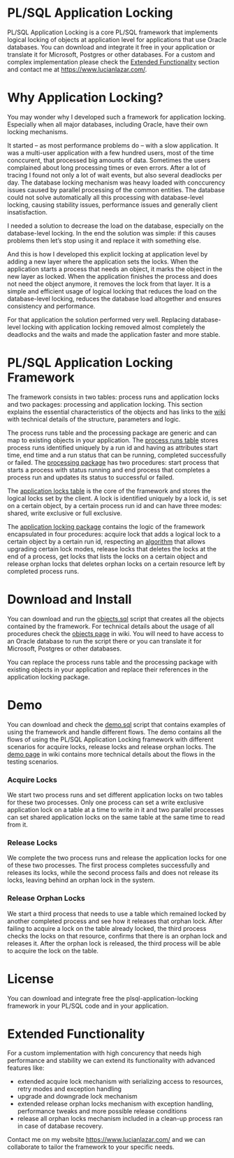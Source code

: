 # PL/SQL Application Locking

PL/SQL Application Locking is a core PL/SQL framework that implements logical locking of objects at application level for applications that use Oracle databases. You can download and integrate it free in your application or translate it for Microsoft, Postgres or other databases. For a custom and complex implementation please check the <a href="https://github.com/lucienlazar/plsql-application-locking#nextended-functionality">Extended Functionality</a> section and contact me at https://www.lucianlazar.com/.

# Why Application Locking?

You may wonder why I developed such a framework for application locking. Especially when all major databases, including Oracle, have their own locking mechanisms.

It started – as most performance problems do – with a slow application. It was a multi-user application with a few hundred users, most of the time conccurent, that processed big amounts of data. Sometimes the users complained about long processing times or even errors. After a lot of tracing I found not only a lot of wait events, but also several deadlocks per day. The database locking mechanism was heavy loaded with conccurency issues caused by parallel processing of the common entities. The database could not solve automatically all this processing with database-level locking, causing stability issues, performance issues and generally client insatisfaction.

I needed a solution to decrease the load on the database, especially on the database-level locking. In the end the solution was simple: if this causes problems then let’s stop using it and replace it with something else.

And this is how I developed this explicit locking at application level by adding a new layer where the application sets the locks. When the application starts a process that needs an object, it marks the object in the new layer as locked. When the application finishes the process and does not need the object anymore, it removes the lock from that layer. It is a simple and efficient usage of logical locking that reduces the load on the database-level locking, reduces the database load altogether and ensures consistency and performance.

For that application the solution performed very well. Replacing database-level locking with application locking removed almost completely the deadlocks and the waits and made the application faster and more stable.

# PL/SQL Application Locking Framework

The framework consists in two tables: process runs and application locks and two packages: processing and application locking. This section explains the essential characteristics of the objects and has links to the <a href="https://github.com/lucienlazar/plsql-application-locking/wiki">wiki</a> with technical details of the structure, parameters and logic.

The process runs table and the processing package are generic and can map to existing objects in your application. The <a href="https://github.com/lucienlazar/plsql-application-locking/wiki/Process-Runs-Table">process runs table</a> stores process runs identified uniquely by a run id and having as attributes start time, end time and a run status that can be running, completed successfully or failed. The <a href="https://github.com/lucienlazar/plsql-application-locking/wiki/Processing-Package">processing package</a> has two procedures: start process that starts a process with status running and end process that completes a process run and updates its status to successful or failed.

The <a href="https://github.com/lucienlazar/plsql-application-locking/wiki/Application-Locks-Table">application locks table</a> is the core of the framework and stores the logical locks set by the client. A lock is identified uniquely by a lock id, is set on a certain object, by a certain process run id and can have three modes: shared, write exclusive or full exclusive. 

The <a href="https://github.com/lucienlazar/plsql-application-locking/wiki/Application-locking-package">application locking package</a> contains the logic of the framework encapsulated in four procedures: acquire lock that adds a logical lock to a certain object by a certain run id, respecting an <a href="https://github.com/lucienlazar/plsql-application-locking/wiki/Acquire-Lock-Algorithm">algorithm</a> that allows upgrading certain lock modes, release locks that deletes the locks at the end of a process, get locks that lists the locks on a certain object and release orphan locks that deletes orphan locks on a certain resource left by completed process runs.

# Download and Install

You can download and run the <a href="https://github.com/lucienlazar/plsql-application-locking/blob/main/objects.sql">objects.sql</a> script that creates all the objects contained by the framework. For technical details about the usage of all procedures check the <a href="https://github.com/lucienlazar/plsql-application-locking/wiki/Objects">objects page</a> in wiki. You will need to have access to an Oracle database to run the script there or you can translate it for Microsoft, Postgres or other databases.

You can replace the process runs table and the processing package with existing objects in your application and replace their references in the application locking package. 

# Demo

You can download and check the <a href="https://github.com/lucienlazar/plsql-application-locking/blob/main/demo.sql">demo.sql</a> script that contains examples of using the framework and handle different flows. The demo contains all the flows of using the PL/SQL Application Locking framework with different scenarios for acquire locks, release locks and release orphan locks. The <a href="https://github.com/lucienlazar/plsql-application-locking/wiki/demo">demo page</a> in wiki contains more technical details about the flows in the testing scenarios.

### Acquire Locks

We start two process runs and set different application locks on two tables for these two processes. Only one process can set a write exclusive application lock on a table at a time to write in it and two parallel processes can set shared application locks on the same table at the same time to read from it.

### Release Locks

We complete the two process runs and release the application locks for one of these two processes. The first process completes successfully and releases its locks, while the second process fails and does not release its locks, leaving behind an orphan lock in the system.

### Release Orphan Locks

We start a third process that needs to use a table which remained locked by another completed process and see how it releases that orphan lock. After failing to acquire a lock on the table already locked, the third process checks the locks on that resource, confirms that there is an orphan lock and releases it. After the orphan lock is released, the third process will be able to acquire the lock on the table.

# License

You can download and integrate free the plsql-application-locking framework in your PL/SQL code and in your application. 

# Extended Functionality

For a custom implementation with high concurency that needs high performance and stability we can extend its functionality with advanced features like:

* extended acquire lock mechanism with serializing access to resources, retry modes and exception handling
* upgrade and downgrade lock mechanism
* extended release orphan locks mechanism with exception handling, performance tweaks and more possible release conditions
* release all orphan locks mechanism included in a clean-up process ran in case of database recovery.

Contact me on my website https://www.lucianlazar.com/ and we can collaborate to tailor the framework to your specific needs.
